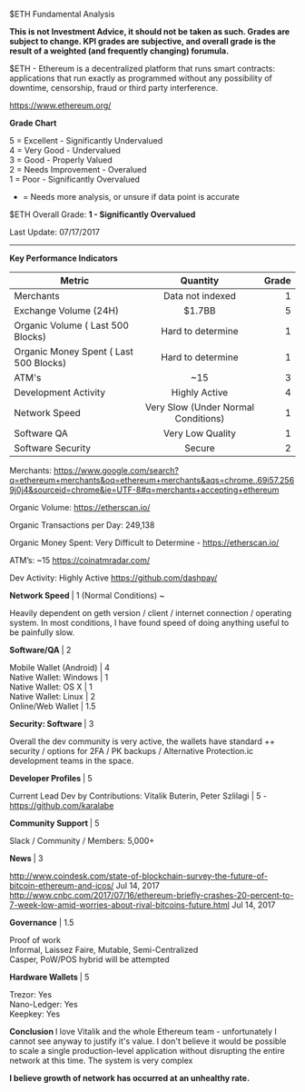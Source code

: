 $ETH Fundamental Analysis

<b> This is not Investment Advice, it should not be taken as such. Grades are subject to change. KPI grades are subjective, and overall grade is the result of a weighted (and frequently changing) forumula.</b>

$ETH - Ethereum is a  decentralized platform that runs smart contracts: applications that run exactly as programmed without any possibility of downtime, censorship, fraud or third party interference.

https://www.ethereum.org/

<b> Grade Chart </b> <br>

5 = Excellent - Significantly Undervalued <br>
4 = Very Good - Undervalued <br>
3 = Good - Properly Valued <br>
2 = Needs Improvement - Overalued <br>
1 = Poor - Significantly Overvalued <br>

* = Needs more analysis, or unsure if data point is accurate

$ETH Overall Grade: <b> 1 - Significantly Overvalued </b>

Last Update: 07/17/2017

-----------------------------------------------------------------------------------------------------------
<b> Key Performance Indicators</b>

| Metric        | Quantity           |  Grade  |
| ------------- |:-------------:| -----:|
| Merchants      | Data not indexed | 1 |
| Exchange Volume (24H) | $1.7BB     |    5 |
| Organic Volume ( Last 500 Blocks)   | Hard to determine      |  1 |
| Organic Money Spent ( Last 500 Blocks) | Hard to determine     |    1 |
| ATM's | ~15      |    3 |
| Development Activity | Highly Active      |    4 |
| Network Speed | Very Slow (Under Normal Conditions)     |    1 |
| Software QA| Very Low Quality     |    1 |
| Software Security|  Secure      |    2 |



Merchants: https://www.google.com/search?q=ethereum+merchants&oq=ethereum+merchants&aqs=chrome..69i57.2569j0j4&sourceid=chrome&ie=UTF-8#q=merchants+accepting+ethereum

Organic Volume: https://etherscan.io/

Organic Transactions per Day: 249,138

Organic Money Spent: Very Difficult to Determine - https://etherscan.io/

ATM’s: ~15 https://coinatmradar.com/

Dev Activity: Highly Active https://github.com/dashpay/

<b> Network Speed </b>| 1 (Normal Conditions) ~ <br>

Heavily dependent on geth version / client / internet connection / operating system. In most conditions, I have found speed of doing anything useful to be painfully slow.

<b> Software/QA </b> | 2 <br>

Mobile Wallet (Android) | 4 <br>
Native Wallet: Windows | 1 <br>
Native Wallet: OS X | 1 <br>
Native Wallet: Linux | 2 <br>
Online/Web Wallet | 1.5 <br>

<b>Security: Software </b> | 3 <br>

Overall the dev community is very active, the wallets have standard ++ security / options for 2FA / PK backups / Alternative Protection.ic development teams in the space.

<b> Developer Profiles </b> | 5 <br>

Current Lead Dev by Contributions: Vitalik Buterin, Peter Szlilagi | 5 - https://github.com/karalabe <br> 

<b> Community Support </b> | 5 <br>

Slack / Community /  Members: 5,000+

<b> News </b> | 3 <br>

http://www.coindesk.com/state-of-blockchain-survey-the-future-of-bitcoin-ethereum-and-icos/ Jul 14, 2017 <br>
http://www.cnbc.com/2017/07/16/ethereum-briefly-crashes-20-percent-to-7-week-low-amid-worries-about-rival-bitcoins-future.html Jul 14, 2017

<b>Governance</b> | 1.5 <br>

Proof of work <br>
Informal, Laissez Faire, Mutable, Semi-Centralized <br>
Casper, PoW/POS hybrid will be attempted

<b> Hardware Wallets </b>| 5 <br>

Trezor: Yes <br>
Nano-Ledger: Yes <br>
Keepkey: Yes


<b> Conclusion </b>
 I love Vitalik and the whole Ethereum team - unfortunately I cannot see anyway to justify it's value. I don't believe it would be possible to scale a single production-level application without disrupting the entire network at this time. The system is very complex
 
 <b> I believe growth of network has occurred at an unhealthy rate. </b>

